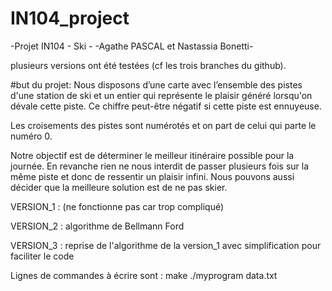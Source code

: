 # IN104_project
 -Projet IN104 - Ski -
 -Agathe PASCAL et Nastassia Bonetti-

plusieurs versions ont été testées (cf les trois branches du github). 

#but du projet:
Nous disposons d’une carte avec l’ensemble des pistes d'une station de ski et un entier qui représente le plaisir généré lorsqu'on dévale cette piste. Ce chiffre peut-être négatif si cette piste est ennuyeuse.

Les croisements des pistes sont numérotés et on part de celui qui parte le numéro 0.

Notre objectif est de déterminer le meilleur itinéraire possible pour la journée. En revanche rien ne nous interdit de passer plusieurs fois sur la même piste et donc de ressentir un plaisir infini. Nous pouvons aussi décider que la meilleure solution est de ne pas skier. 

VERSION_1 : 
(ne fonctionne pas car trop compliqué)

VERSION_2 : 
algorithme de Bellmann Ford 

VERSION_3 : 
reprise de l'algorithme de la version_1 avec simplification pour faciliter le code 



Lignes de commandes à écrire sont : 
make 
./myprogram data.txt 


